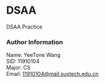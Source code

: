 # DSAA
DSAA Practice

### Author Information
Name: YeeTone Wang  
SID: 11910104  
Major: CS  
Email: 11910104@mail.sustech.edu.cn  
